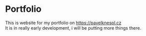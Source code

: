 # Portfolio

This is website for my portfolio on https://pavelknespl.cz  
It is in really early development, i will be putting more things there.

